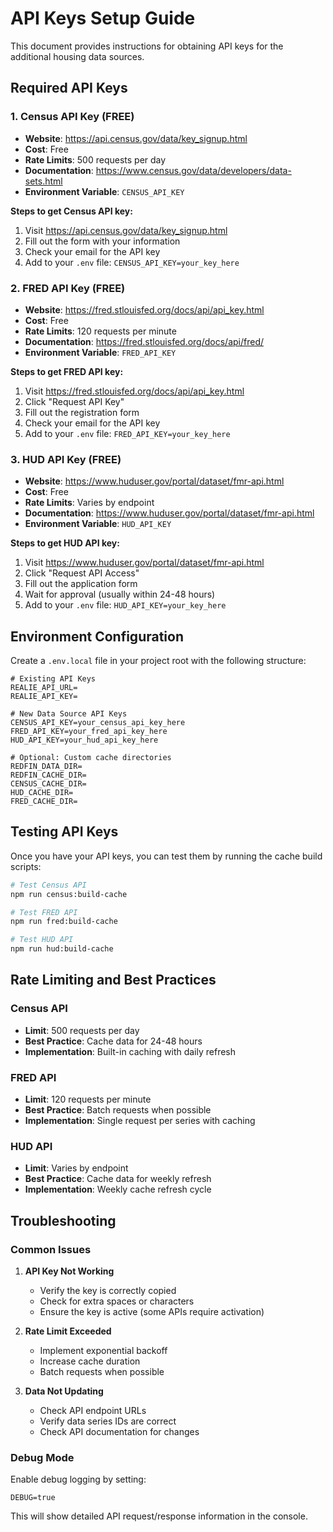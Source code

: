 # API Keys Setup Guide

This document provides instructions for obtaining API keys for the additional housing data sources.

## Required API Keys

### 1. Census API Key (FREE)
- **Website**: https://api.census.gov/data/key_signup.html
- **Cost**: Free
- **Rate Limits**: 500 requests per day
- **Documentation**: https://www.census.gov/data/developers/data-sets.html
- **Environment Variable**: `CENSUS_API_KEY`

**Steps to get Census API key:**
1. Visit https://api.census.gov/data/key_signup.html
2. Fill out the form with your information
3. Check your email for the API key
4. Add to your `.env` file: `CENSUS_API_KEY=your_key_here`

### 2. FRED API Key (FREE)
- **Website**: https://fred.stlouisfed.org/docs/api/api_key.html
- **Cost**: Free
- **Rate Limits**: 120 requests per minute
- **Documentation**: https://fred.stlouisfed.org/docs/api/fred/
- **Environment Variable**: `FRED_API_KEY`

**Steps to get FRED API key:**
1. Visit https://fred.stlouisfed.org/docs/api/api_key.html
2. Click "Request API Key"
3. Fill out the registration form
4. Check your email for the API key
5. Add to your `.env` file: `FRED_API_KEY=your_key_here`

### 3. HUD API Key (FREE)
- **Website**: https://www.huduser.gov/portal/dataset/fmr-api.html
- **Cost**: Free
- **Rate Limits**: Varies by endpoint
- **Documentation**: https://www.huduser.gov/portal/dataset/fmr-api.html
- **Environment Variable**: `HUD_API_KEY`

**Steps to get HUD API key:**
1. Visit https://www.huduser.gov/portal/dataset/fmr-api.html
2. Click "Request API Access"
3. Fill out the application form
4. Wait for approval (usually within 24-48 hours)
5. Add to your `.env` file: `HUD_API_KEY=your_key_here`

## Environment Configuration

Create a `.env.local` file in your project root with the following structure:

```env
# Existing API Keys
REALIE_API_URL=
REALIE_API_KEY=

# New Data Source API Keys
CENSUS_API_KEY=your_census_api_key_here
FRED_API_KEY=your_fred_api_key_here
HUD_API_KEY=your_hud_api_key_here

# Optional: Custom cache directories
REDFIN_DATA_DIR=
REDFIN_CACHE_DIR=
CENSUS_CACHE_DIR=
HUD_CACHE_DIR=
FRED_CACHE_DIR=
```

## Testing API Keys

Once you have your API keys, you can test them by running the cache build scripts:

```bash
# Test Census API
npm run census:build-cache

# Test FRED API
npm run fred:build-cache

# Test HUD API
npm run hud:build-cache
```

## Rate Limiting and Best Practices

### Census API
- **Limit**: 500 requests per day
- **Best Practice**: Cache data for 24-48 hours
- **Implementation**: Built-in caching with daily refresh

### FRED API
- **Limit**: 120 requests per minute
- **Best Practice**: Batch requests when possible
- **Implementation**: Single request per series with caching

### HUD API
- **Limit**: Varies by endpoint
- **Best Practice**: Cache data for weekly refresh
- **Implementation**: Weekly cache refresh cycle

## Troubleshooting

### Common Issues

1. **API Key Not Working**
   - Verify the key is correctly copied
   - Check for extra spaces or characters
   - Ensure the key is active (some APIs require activation)

2. **Rate Limit Exceeded**
   - Implement exponential backoff
   - Increase cache duration
   - Batch requests when possible

3. **Data Not Updating**
   - Check API endpoint URLs
   - Verify data series IDs are correct
   - Check API documentation for changes

### Debug Mode

Enable debug logging by setting:
```env
DEBUG=true
```

This will show detailed API request/response information in the console.
